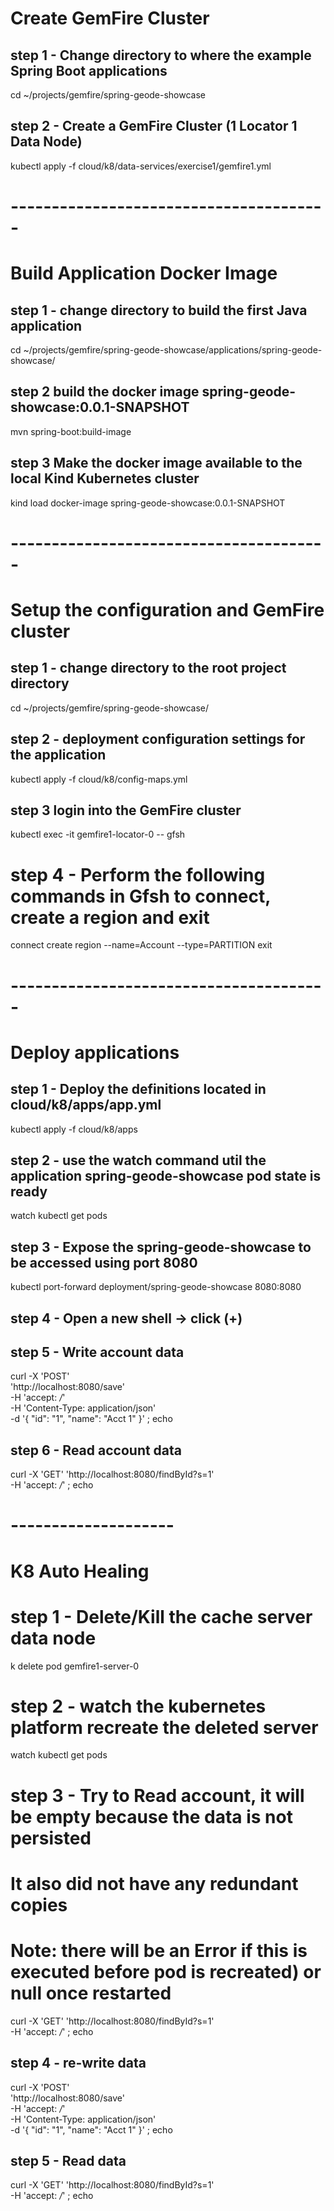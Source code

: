 
# Create GemFire Cluster

## step 1 - Change directory to where the example Spring Boot applications

cd ~/projects/gemfire/spring-geode-showcase

## step 2 - Create a GemFire Cluster (1 Locator 1 Data Node)

kubectl apply -f cloud/k8/data-services/exercise1/gemfire1.yml

# ---------------------------------------
# Build Application Docker Image

## step 1 - change directory to build the first Java application 

cd ~/projects/gemfire/spring-geode-showcase/applications/spring-geode-showcase/

## step 2 build the docker image spring-geode-showcase:0.0.1-SNAPSHOT

mvn spring-boot:build-image

## step 3 Make the docker image available to the local Kind Kubernetes cluster

kind load docker-image spring-geode-showcase:0.0.1-SNAPSHOT

# ---------------------------------------
# Setup the configuration and GemFire cluster 

## step 1 - change directory to the root project directory

cd ~/projects/gemfire/spring-geode-showcase/

## step 2 - deployment configuration settings for the application

kubectl apply -f cloud/k8/config-maps.yml

## step 3 login into the GemFire cluster

kubectl exec -it gemfire1-locator-0 -- gfsh

# step 4 - Perform the following commands in Gfsh to connect, create a region and exit

connect
create region --name=Account --type=PARTITION
exit

# ---------------------------------------
# Deploy applications

## step 1 - Deploy the definitions located in cloud/k8/apps/app.yml

kubectl apply -f cloud/k8/apps

## step 2 - use the watch command util the application spring-geode-showcase pod state is ready 

watch kubectl get pods

## step 3 - Expose the spring-geode-showcase to be accessed using port 8080

kubectl port-forward deployment/spring-geode-showcase 8080:8080

## step 4 - Open a new shell -> click (+)

## step 5 - Write account data

curl -X 'POST' \
'http://localhost:8080/save' \
-H 'accept: */*' \
-H 'Content-Type: application/json' \
-d '{
"id": "1",
"name": "Acct 1"
}'  ; echo

## step 6 - Read account data

curl -X 'GET' 'http://localhost:8080/findById?s=1' \
-H 'accept: */*'  ; echo


# --------------------
# K8 Auto Healing


# step 1 - Delete/Kill the cache server data node

k delete pod gemfire1-server-0

# step 2 - watch the kubernetes platform recreate the deleted server

watch kubectl get pods


# step 3 - Try to Read account, it will be empty because the data is not persisted 
# It also did not have any redundant copies
# Note: there will be an Error if this is executed before pod is recreated) or null once restarted

curl -X 'GET' 'http://localhost:8080/findById?s=1' \
-H 'accept: */*'  ; echo


## step 4 -  re-write data

curl -X 'POST' \
'http://localhost:8080/save' \
-H 'accept: */*' \
-H 'Content-Type: application/json' \
-d '{
"id": "1",
"name": "Acct 1"
}'  ; echo

## step 5 -  Read data

curl -X 'GET' 'http://localhost:8080/findById?s=1' \
-H 'accept: */*'  ; echo

